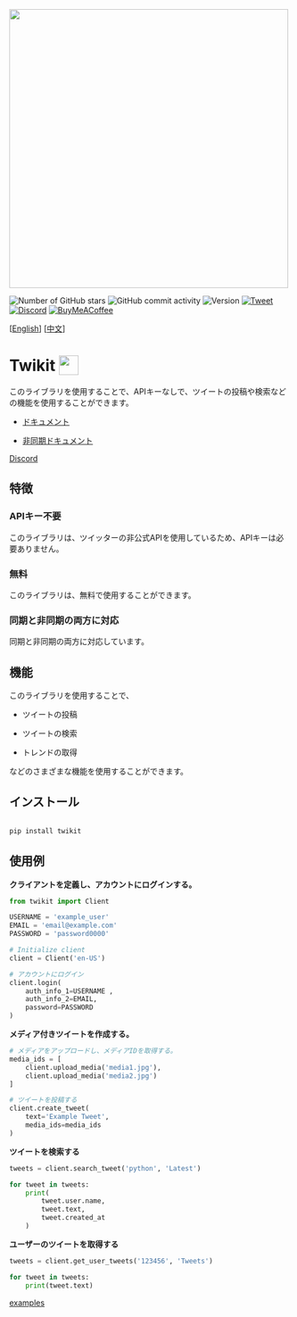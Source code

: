 <img  src="https://i.imgur.com/iJe6rsZ.png"  width="500">



![Number of GitHub stars](https://img.shields.io/github/stars/d60/twikit)
![GitHub commit activity](https://img.shields.io/github/commit-activity/m/d60/twikit)
![Version](https://img.shields.io/pypi/v/twikit?label=PyPI)
[![Tweet](https://img.shields.io/twitter/url/http/shields.io.svg?style=social)](https://twitter.com/intent/tweet?text=Create%20your%20own%20Twitter%20bot%20for%20free%20with%20%22Twikit%22!%20%23python%20%23twitter%20%23twikit%20%23programming%20%23github%20%23bot&url=https%3A%2F%2Fgithub.com%2Fd60%2Ftwikit)
[![Discord](https://img.shields.io/badge/Discord-%235865F2.svg?style=for-the-badge&logo=discord&logoColor=white)](https://discord.gg/nCrByrr8cX)
[![BuyMeACoffee](https://img.shields.io/badge/-buy_me_a%C2%A0coffee-gray?logo=buy-me-a-coffee)](https://www.buymeacoffee.com/d60py)

[[English](https://github.com/d60/twikit/blob/main/README.md)]
[[中文](https://github.com/d60/twikit/blob/main/README-zh.md)]

# Twikit <img height="35"  src="https://i.imgur.com/9HSdIl4.png"  valign="bottom">

このライブラリを使用することで、APIキーなしで、ツイートの投稿や検索などの機能を使用することができます。

- [ドキュメント](https://twikit.readthedocs.io/en/latest/twikit.html)

- [非同期ドキュメント](https://twikit.readthedocs.io/en/latest/twikit.twikit_async.html)

[Discord](https://discord.gg/nCrByrr8cX)



## 特徴

### APIキー不要

このライブラリは、ツイッターの非公式APIを使用しているため、APIキーは必要ありません。

### 無料

このライブラリは、無料で使用することができます。

### 同期と非同期の両方に対応

同期と非同期の両方に対応しています。


## 機能

このライブラリを使用することで、

-  ツイートの投稿

-  ツイートの検索

-  トレンドの取得

などのさまざまな機能を使用することができます。



## インストール

```bash

pip install twikit

```


## 使用例

**クライアントを定義し、アカウントにログインする。**

```python
from twikit import Client

USERNAME = 'example_user'
EMAIL = 'email@example.com'
PASSWORD = 'password0000'

# Initialize client
client = Client('en-US')

# アカウントにログイン
client.login(
    auth_info_1=USERNAME ,
    auth_info_2=EMAIL,
    password=PASSWORD
)
```

**メディア付きツイートを作成する。**

```python
# メディアをアップロードし、メディアIDを取得する。
media_ids = [
    client.upload_media('media1.jpg'),
    client.upload_media('media2.jpg')
]

# ツイートを投稿する
client.create_tweet(
    text='Example Tweet',
    media_ids=media_ids
)

```

**ツイートを検索する**
```python
tweets = client.search_tweet('python', 'Latest')

for tweet in tweets:
    print(
        tweet.user.name,
        tweet.text,
        tweet.created_at
    )
```

**ユーザーのツイートを取得する**
```python
tweets = client.get_user_tweets('123456', 'Tweets')

for tweet in tweets:
    print(tweet.text)
```

[examples](https://github.com/d60/twikit/tree/main/examples)<br>

